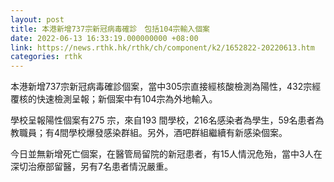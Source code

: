 ```yaml
---
layout: post
title: 本港新增737宗新冠病毒確診　包括104宗輸入個案
date: 2022-06-13 16:33:19.000000000 +08:00
link: https://news.rthk.hk/rthk/ch/component/k2/1652822-20220613.htm
categories: rthk
---
```


本港新增737宗新冠病毒確診個案，當中305宗直接經核酸檢測為陽性，432宗經覆核的快速檢測呈報；新個案中有104宗為外地輸入。

學校呈報陽性個案有275 宗，來自193 間學校，216名感染者為學生，59名患者為教職員；有4間學校爆發感染群組。另外，酒吧群組繼續有新感染個案。

今日並無新增死亡個案，在醫管局留院的新冠患者，有15人情況危殆，當中3人在深切治療部留醫，另有7名患者情況嚴重。
